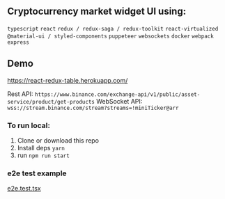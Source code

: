 ## Cryptocurrency market widget UI using:

`typescript`
`react`
`redux / redux-saga / redux-toolkit`
`react-virtualized`
`@material-ui / styled-components`
`puppeteer`
`websockets`
`docker`
`webpack`
`express`

## Demo

https://react-redux-table.herokuapp.com/

Rest API: `https://www.binance.com/exchange-api/v1/public/asset-service/product/get-products`
WebSocket API: `wss://stream.binance.com/stream?streams=!miniTicker@arr`

### To run local:

1. Clone or download this repo
2. Install deps `yarn`
3. run `npm run start`

### e2e test example

[e2e.test.tsx](/client/src/e2e.test.tsx)
